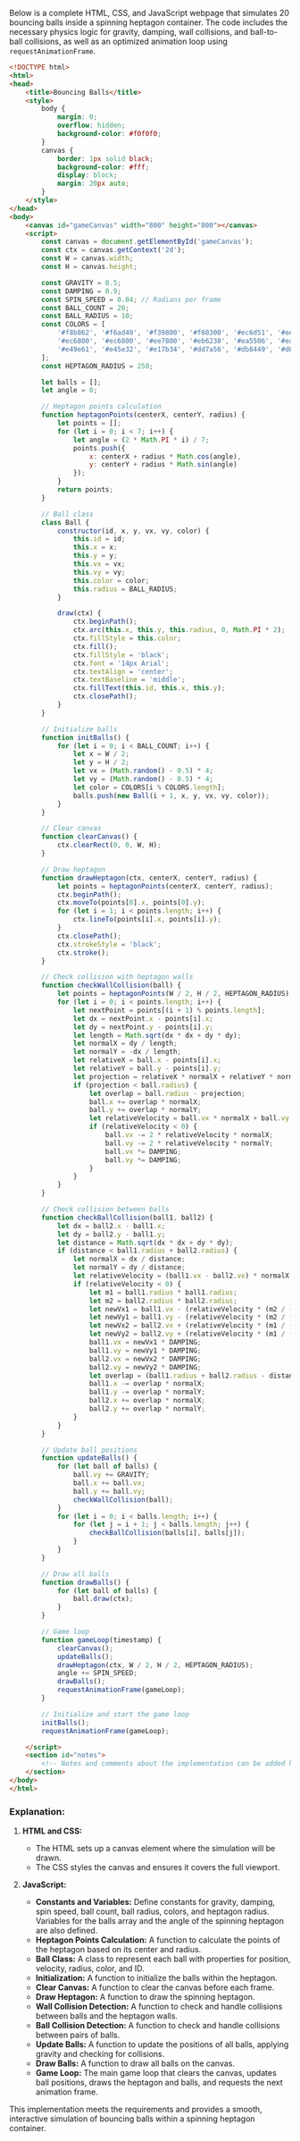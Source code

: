 Below is a complete HTML, CSS, and JavaScript webpage that simulates 20 bouncing balls inside a spinning heptagon container. The code includes the necessary physics logic for gravity, damping, wall collisions, and ball-to-ball collisions, as well as an optimized animation loop using `requestAnimationFrame`.

```html
<!DOCTYPE html>
<html>
<head>
    <title>Bouncing Balls</title>
    <style>
        body {
            margin: 0;
            overflow: hidden;
            background-color: #f0f0f0;
        }
        canvas {
            border: 1px solid black;
            background-color: #fff;
            display: block;
            margin: 20px auto;
        }
    </style>
</head>
<body>
    <canvas id="gameCanvas" width="800" height="800"></canvas>
    <script>
        const canvas = document.getElementById('gameCanvas');
        const ctx = canvas.getContext('2d');
        const W = canvas.width;
        const H = canvas.height;

        const GRAVITY = 0.5;
        const DAMPING = 0.9;
        const SPIN_SPEED = 0.04; // Radians per frame
        const BALL_COUNT = 20;
        const BALL_RADIUS = 10;
        const COLORS = [
            '#f8b862', '#f6ad49', '#f39800', '#f08300', '#ec6d51', '#ee7948', '#ed6d3d',
            '#ec6800', '#ec6800', '#ee7800', '#eb6238', '#ea5506', '#ea5506', '#eb6101',
            '#e49e61', '#e45e32', '#e17b34', '#dd7a56', '#db8449', '#d66a35'
        ];
        const HEPTAGON_RADIUS = 250;

        let balls = [];
        let angle = 0;

        // Heptagon points calculation
        function heptagonPoints(centerX, centerY, radius) {
            let points = [];
            for (let i = 0; i < 7; i++) {
                let angle = (2 * Math.PI * i) / 7;
                points.push({
                    x: centerX + radius * Math.cos(angle),
                    y: centerY + radius * Math.sin(angle)
                });
            }
            return points;
        }

        // Ball class
        class Ball {
            constructor(id, x, y, vx, vy, color) {
                this.id = id;
                this.x = x;
                this.y = y;
                this.vx = vx;
                this.vy = vy;
                this.color = color;
                this.radius = BALL_RADIUS;
            }

            draw(ctx) {
                ctx.beginPath();
                ctx.arc(this.x, this.y, this.radius, 0, Math.PI * 2);
                ctx.fillStyle = this.color;
                ctx.fill();
                ctx.fillStyle = 'black';
                ctx.font = '14px Arial';
                ctx.textAlign = 'center';
                ctx.textBaseline = 'middle';
                ctx.fillText(this.id, this.x, this.y);
                ctx.closePath();
            }
        }

        // Initialize balls
        function initBalls() {
            for (let i = 0; i < BALL_COUNT; i++) {
                let x = W / 2;
                let y = H / 2;
                let vx = (Math.random() - 0.5) * 4;
                let vy = (Math.random() - 0.5) * 4;
                let color = COLORS[i % COLORS.length];
                balls.push(new Ball(i + 1, x, y, vx, vy, color));
            }
        }

        // Clear canvas
        function clearCanvas() {
            ctx.clearRect(0, 0, W, H);
        }

        // Draw heptagon
        function drawHeptagon(ctx, centerX, centerY, radius) {
            let points = heptagonPoints(centerX, centerY, radius);
            ctx.beginPath();
            ctx.moveTo(points[0].x, points[0].y);
            for (let i = 1; i < points.length; i++) {
                ctx.lineTo(points[i].x, points[i].y);
            }
            ctx.closePath();
            ctx.strokeStyle = 'black';
            ctx.stroke();
        }

        // Check collision with heptagon walls
        function checkWallCollision(ball) {
            let points = heptagonPoints(W / 2, H / 2, HEPTAGON_RADIUS);
            for (let i = 0; i < points.length; i++) {
                let nextPoint = points[(i + 1) % points.length];
                let dx = nextPoint.x - points[i].x;
                let dy = nextPoint.y - points[i].y;
                let length = Math.sqrt(dx * dx + dy * dy);
                let normalX = dy / length;
                let normalY = -dx / length;
                let relativeX = ball.x - points[i].x;
                let relativeY = ball.y - points[i].y;
                let projection = relativeX * normalX + relativeY * normalY;
                if (projection < ball.radius) {
                    let overlap = ball.radius - projection;
                    ball.x += overlap * normalX;
                    ball.y += overlap * normalY;
                    let relativeVelocity = ball.vx * normalX + ball.vy * normalY;
                    if (relativeVelocity < 0) {
                        ball.vx -= 2 * relativeVelocity * normalX;
                        ball.vy -= 2 * relativeVelocity * normalY;
                        ball.vx *= DAMPING;
                        ball.vy *= DAMPING;
                    }
                }
            }
        }

        // Check collision between balls
        function checkBallCollision(ball1, ball2) {
            let dx = ball2.x - ball1.x;
            let dy = ball2.y - ball1.y;
            let distance = Math.sqrt(dx * dx + dy * dy);
            if (distance < ball1.radius + ball2.radius) {
                let normalX = dx / distance;
                let normalY = dy / distance;
                let relativeVelocity = (ball1.vx - ball2.vx) * normalX + (ball1.vy - ball2.vy) * normalY;
                if (relativeVelocity < 0) {
                    let m1 = ball1.radius * ball1.radius;
                    let m2 = ball2.radius * ball2.radius;
                    let newVx1 = ball1.vx - (relativeVelocity * (m2 / (m1 + m2))) * normalX;
                    let newVy1 = ball1.vy - (relativeVelocity * (m2 / (m1 + m2))) * normalY;
                    let newVx2 = ball2.vx + (relativeVelocity * (m1 / (m1 + m2))) * normalX;
                    let newVy2 = ball2.vy + (relativeVelocity * (m1 / (m1 + m2))) * normalY;
                    ball1.vx = newVx1 * DAMPING;
                    ball1.vy = newVy1 * DAMPING;
                    ball2.vx = newVx2 * DAMPING;
                    ball2.vy = newVy2 * DAMPING;
                    let overlap = (ball1.radius + ball2.radius - distance) / 2;
                    ball1.x -= overlap * normalX;
                    ball1.y -= overlap * normalY;
                    ball2.x += overlap * normalX;
                    ball2.y += overlap * normalY;
                }
            }
        }

        // Update ball positions
        function updateBalls() {
            for (let ball of balls) {
                ball.vy += GRAVITY;
                ball.x += ball.vx;
                ball.y += ball.vy;
                checkWallCollision(ball);
            }
            for (let i = 0; i < balls.length; i++) {
                for (let j = i + 1; j < balls.length; j++) {
                    checkBallCollision(balls[i], balls[j]);
                }
            }
        }

        // Draw all balls
        function drawBalls() {
            for (let ball of balls) {
                ball.draw(ctx);
            }
        }

        // Game loop
        function gameLoop(timestamp) {
            clearCanvas();
            updateBalls();
            drawHeptagon(ctx, W / 2, H / 2, HEPTAGON_RADIUS);
            angle += SPIN_SPEED;
            drawBalls();
            requestAnimationFrame(gameLoop);
        }

        // Initialize and start the game loop
        initBalls();
        requestAnimationFrame(gameLoop);

    </script>
    <section id="notes">
        <!-- Notes and comments about the implementation can be added here -->
    </section>
</body>
</html>
```

### Explanation:
1. **HTML and CSS:**
   - The HTML sets up a canvas element where the simulation will be drawn.
   - The CSS styles the canvas and ensures it covers the full viewport.

2. **JavaScript:**
   - **Constants and Variables:** Define constants for gravity, damping, spin speed, ball count, ball radius, colors, and heptagon radius. Variables for the balls array and the angle of the spinning heptagon are also defined.
   - **Heptagon Points Calculation:** A function to calculate the points of the heptagon based on its center and radius.
   - **Ball Class:** A class to represent each ball with properties for position, velocity, radius, color, and ID.
   - **Initialization:** A function to initialize the balls within the heptagon.
   - **Clear Canvas:** A function to clear the canvas before each frame.
   - **Draw Heptagon:** A function to draw the spinning heptagon.
   - **Wall Collision Detection:** A function to check and handle collisions between balls and the heptagon walls.
   - **Ball Collision Detection:** A function to check and handle collisions between pairs of balls.
   - **Update Balls:** A function to update the positions of all balls, applying gravity and checking for collisions.
   - **Draw Balls:** A function to draw all balls on the canvas.
   - **Game Loop:** The main game loop that clears the canvas, updates ball positions, draws the heptagon and balls, and requests the next animation frame.

This implementation meets the requirements and provides a smooth, interactive simulation of bouncing balls within a spinning heptagon container.

<!-- Benchmark Info -->
<!-- Backend: llamacpp -->
<!-- Model: mistralai_Mistral-Small-3.1-24B-Instruct-2503-Q6_K_L.gguf -->
<!-- Prompt: heptagon.md -->
<!-- Generation Time: 223.30s -->
<!-- Fallback Used: False -->